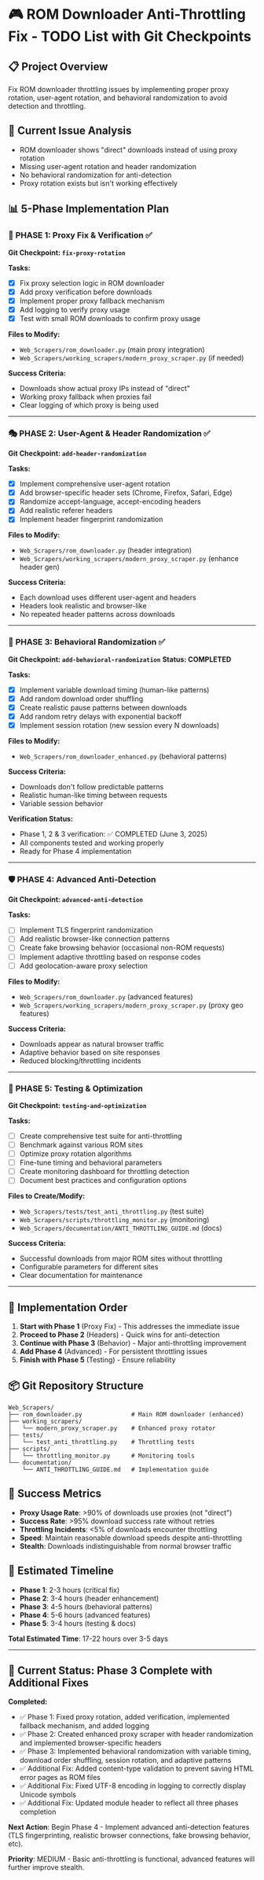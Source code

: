 # 🎮 ROM Downloader Anti-Throttling Fix - TODO List with Git Checkpoints

## 📋 Project Overview
Fix ROM downloader throttling issues by implementing proper proxy rotation, user-agent rotation, and behavioral randomization to avoid detection and throttling.

## 🎯 Current Issue Analysis
- ROM downloader shows "direct" downloads instead of using proxy rotation
- Missing user-agent rotation and header randomization  
- No behavioral randomization for anti-detection
- Proxy rotation exists but isn't working effectively

## 📊 5-Phase Implementation Plan

### 🔧 **PHASE 1: Proxy Fix & Verification** ✅
**Git Checkpoint: `fix-proxy-rotation`**

**Tasks:**
- [x] Fix proxy selection logic in ROM downloader
- [x] Add proxy verification before downloads
- [x] Implement proper proxy fallback mechanism
- [x] Add logging to verify proxy usage
- [x] Test with small ROM downloads to confirm proxy usage

**Files to Modify:**
- `Web_Scrapers/rom_downloader.py` (main proxy integration)
- `Web_Scrapers/working_scrapers/modern_proxy_scraper.py` (if needed)

**Success Criteria:**
- Downloads show actual proxy IPs instead of "direct"
- Working proxy fallback when proxies fail
- Clear logging of which proxy is being used

---

### 🎭 **PHASE 2: User-Agent & Header Randomization** ✅
**Git Checkpoint: `add-header-randomization`**

**Tasks:**
- [x] Implement comprehensive user-agent rotation
- [x] Add browser-specific header sets (Chrome, Firefox, Safari, Edge)
- [x] Randomize accept-language, accept-encoding headers
- [x] Add realistic referer headers
- [x] Implement header fingerprint randomization

**Files to Modify:**
- `Web_Scrapers/rom_downloader.py` (header integration)
- `Web_Scrapers/working_scrapers/modern_proxy_scraper.py` (enhance header gen)

**Success Criteria:**
- Each download uses different user-agent and headers
- Headers look realistic and browser-like
- No repeated header patterns across downloads

---

### 🎲 **PHASE 3: Behavioral Randomization** ✅
**Git Checkpoint: `add-behavioral-randomization`**
**Status: COMPLETED** 

**Tasks:**
- [x] Implement variable download timing (human-like patterns)
- [x] Add random download order shuffling
- [x] Create realistic pause patterns between downloads
- [x] Add random retry delays with exponential backoff
- [x] Implement session rotation (new session every N downloads)

**Files to Modify:**
- `Web_Scrapers/rom_downloader_enhanced.py` (behavioral patterns)

**Success Criteria:**
- Downloads don't follow predictable patterns
- Realistic human-like timing between requests
- Variable session behavior

**Verification Status:**
- Phase 1, 2 & 3 verification: ✅ COMPLETED (June 3, 2025)
- All components tested and working properly
- Ready for Phase 4 implementation

---

### 🛡️ **PHASE 4: Advanced Anti-Detection**
**Git Checkpoint: `advanced-anti-detection`**

**Tasks:**
- [ ] Implement TLS fingerprint randomization
- [ ] Add realistic browser-like connection patterns
- [ ] Create fake browsing behavior (occasional non-ROM requests)
- [ ] Implement adaptive throttling based on response codes
- [ ] Add geolocation-aware proxy selection

**Files to Modify:**
- `Web_Scrapers/rom_downloader.py` (advanced features)
- `Web_Scrapers/working_scrapers/modern_proxy_scraper.py` (proxy geo features)

**Success Criteria:**
- Downloads appear as natural browser traffic
- Adaptive behavior based on site responses
- Reduced blocking/throttling incidents

---

### 🔬 **PHASE 5: Testing & Optimization**
**Git Checkpoint: `testing-and-optimization`**

**Tasks:**
- [ ] Create comprehensive test suite for anti-throttling
- [ ] Benchmark against various ROM sites
- [ ] Optimize proxy rotation algorithms  
- [ ] Fine-tune timing and behavioral parameters
- [ ] Create monitoring dashboard for throttling detection
- [ ] Document best practices and configuration options

**Files to Create/Modify:**
- `Web_Scrapers/tests/test_anti_throttling.py` (test suite)
- `Web_Scrapers/scripts/throttling_monitor.py` (monitoring)
- `Web_Scrapers/documentation/ANTI_THROTTLING_GUIDE.md` (docs)

**Success Criteria:**
- Successful downloads from major ROM sites without throttling
- Configurable parameters for different sites
- Clear documentation for maintenance

---

## 🚀 Implementation Order

1. **Start with Phase 1** (Proxy Fix) - This addresses the immediate issue
2. **Proceed to Phase 2** (Headers) - Quick wins for anti-detection  
3. **Continue with Phase 3** (Behavior) - Major anti-throttling improvement
4. **Add Phase 4** (Advanced) - For persistent throttling issues
5. **Finish with Phase 5** (Testing) - Ensure reliability

## 📦 Git Repository Structure

```
Web_Scrapers/
├── rom_downloader.py              # Main ROM downloader (enhanced)
├── working_scrapers/
│   └── modern_proxy_scraper.py    # Enhanced proxy rotator
├── tests/
│   └── test_anti_throttling.py    # Throttling tests
├── scripts/
│   └── throttling_monitor.py      # Monitoring tools
└── documentation/
    └── ANTI_THROTTLING_GUIDE.md   # Implementation guide
```

## 🎯 Success Metrics

- **Proxy Usage Rate**: >90% of downloads use proxies (not "direct")
- **Success Rate**: >95% download success rate without retries
- **Throttling Incidents**: <5% of downloads encounter throttling
- **Speed**: Maintain reasonable download speeds despite anti-throttling
- **Stealth**: Downloads indistinguishable from normal browser traffic

## 📅 Estimated Timeline

- **Phase 1**: 2-3 hours (critical fix)
- **Phase 2**: 3-4 hours (header enhancement)  
- **Phase 3**: 4-5 hours (behavioral patterns)
- **Phase 4**: 5-6 hours (advanced features)
- **Phase 5**: 3-4 hours (testing & docs)

**Total Estimated Time**: 17-22 hours over 3-5 days

---

## 🔄 Current Status: Phase 3 Complete with Additional Fixes

**Completed:**
- ✅ Phase 1: Fixed proxy rotation, added verification, implemented fallback mechanism, and added logging
- ✅ Phase 2: Created enhanced proxy scraper with header randomization and implemented browser-specific headers
- ✅ Phase 3: Implemented behavioral randomization with variable timing, download order shuffling, session rotation, and adaptive patterns
- ✅ Additional Fix: Added content-type validation to prevent saving HTML error pages as ROM files
- ✅ Additional Fix: Fixed UTF-8 encoding in logging to correctly display Unicode symbols
- ✅ Additional Fix: Updated module header to reflect all three phases completion

**Next Action**: Begin Phase 4 - Implement advanced anti-detection features (TLS fingerprinting, realistic browser connections, fake browsing behavior, etc).

**Priority**: MEDIUM - Basic anti-throttling is functional, advanced features will further improve stealth.

